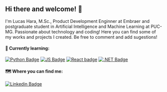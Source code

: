 ## Hi there and welcome! 👋
I'm Lucas Hara, M.Sc., Product Development Enginner at Embraer and postgraduate student in Artificial Intelligence and Machine Learning at PUC-MG.
Passionate about technology and coding! Here you can find some of my works and projects I created.
Be free to comment and add sugestions!

#### 📘 Currently learning:  
[![Python Badge](https://img.shields.io/badge/-Python-e0c307?style=flat-square&logo=Python&logoColor=white&link=https://www.python.org/)](https://www.python.org/)
[![JS Badge](https://img.shields.io/badge/-JavaScript-e3098c?style=flat-square&logo=JavaScript&logoColor=white&link=https://www.javascript.com/)](https://www.javascript.com/)
[![React badge](https://img.shields.io/badge/-ReactJS-6a07a3?style=flat-square&logo=react&logoColor=white&link=https://reactjs.org/)](https://reactjs.org/)
[![.NET Badge](https://img.shields.io/badge/-.NET-2659f0?style=flat-square&logo=Python&logoColor=white&link=https://dotnet.microsoft.com/)](https://dotnet.microsoft.com/)

#### 🗺 Where you can find me:
[![Linkedin Badge](https://img.shields.io/badge/-LinkedIn-blue?style=flat-square&logo=Linkedin&logoColor=white&link=https://www.linkedin.com/in/lucashara)](https://www.linkedin.com/in/lucashara)

<!--
**kinosagi/kinosagi** is a ✨ _special_ ✨ repository because its `README.md` (this file) appears on your GitHub profile.

Here are some ideas to get you started:

- 🔭 I’m currently working on ...
- 🌱 I’m currently learning ...
- 👯 I’m looking to collaborate on ...
- 🤔 I’m looking for help with ...
- 💬 Ask me about ...
- 📫 How to reach me: ...
- 😄 Pronouns: ...
- ⚡ Fun fact: ...
-->
